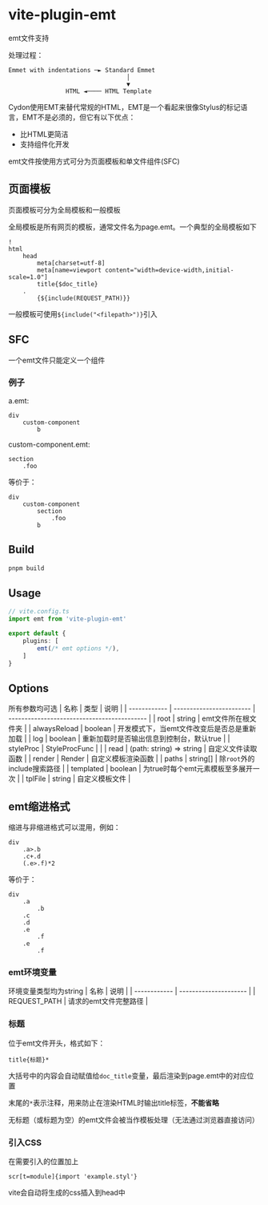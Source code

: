 # vite-plugin-emt

emt文件支持

处理过程：
```
Emmet with indentations ─► Standard Emmet
                                 │
                                 ▼
                HTML ◄──── HTML Template
```

Cydon使用EMT来替代常规的HTML，EMT是一个看起来很像Stylus的标记语言，EMT不是必须的，但它有以下优点：
- 比HTML更简洁
- 支持组件化开发

emt文件按使用方式可分为页面模板和单文件组件(SFC)

## 页面模板
页面模板可分为全局模板和一般模板

全局模板是所有网页的模板，通常文件名为page.emt。一个典型的全局模板如下
```styl
!
html
	head
		meta[charset=utf-8]
		meta[name=viewport content="width=device-width,initial-scale=1.0"]
		title{$doc_title}
	.
		{${include(REQUEST_PATH)}}
```
一般模板可使用`${include("<filepath>")}`引入

## SFC
一个emt文件只能定义一个组件

### 例子
a.emt:
```styl
div
	custom-component
		b
```
custom-component.emt:
```styl
section
	.foo
```
等价于：
```styl
div
	custom-component
		section
			.foo
		b
```

## Build
```sh
pnpm build
```

## Usage
```ts
// vite.config.ts
import emt from 'vite-plugin-emt'

export default {
	plugins: [
		emt(/* emt options */),
	]
}
```

## Options
所有参数均可选
| 名称         | 类型                     | 说明                                        |
| ------------ | ------------------------ | ------------------------------------------- |
| root         | string                   | emt文件所在根文件夹                         |
| alwaysReload | boolean                  | 开发模式下，当emt文件改变后是否总是重新加载 |
| log          | boolean                  | 重新加载时是否输出信息到控制台，默认true    |
| styleProc    | StyleProcFunc            |                                             |
| read         | (path: string) => string | 自定义文件读取函数                          |
| render       | Render                   | 自定义模板渲染函数                          |
| paths        | string[]                 | 除`root`外的include搜索路径                 |
| templated    | boolean                  | 为true时每个emt元素模板至多展开一次         |
| tplFile      | string                   | 自定义模板文件                              |

## emt缩进格式
缩进与非缩进格式可以混用，例如：

```styl
div
	.a>.b
	.c+.d
	(.e>.f)*2
```
等价于：
```styl
div
	.a
		.b
	.c
	.d
	.e
		.f
	.e
		.f
```

### emt环境变量
环境变量类型均为string
| 名称         | 说明                  |
| ------------ | --------------------- |
| REQUEST_PATH | 请求的emt文件完整路径 |

### 标题
位于emt文件开头，格式如下：
```styl
title{标题}*
```
大括号中的内容会自动赋值给`doc_title`变量，最后渲染到page.emt中的对应位置

末尾的`*`表示注释，用来防止在渲染HTML时输出title标签，**不能省略**

无标题（或标题为空）的emt文件会被当作模板处理（无法通过浏览器直接访问）

### 引入CSS
在需要引入的位置加上
```styl
scr[t=module]{import 'example.styl'}
```
vite会自动将生成的css插入到head中
